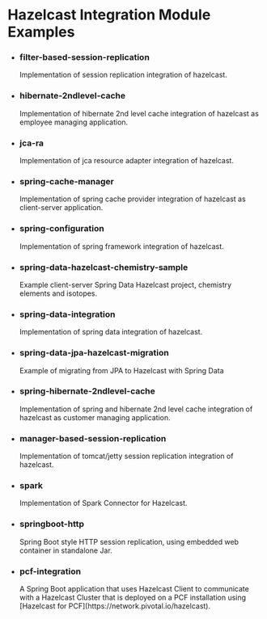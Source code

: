 <h1>Hazelcast Integration Module Examples</h1>

- <h3>filter-based-session-replication</h3>
	Implementation of session replication integration of hazelcast.
- <h3>hibernate-2ndlevel-cache</h3>
	Implementation of hibernate 2nd level cache integration of hazelcast as employee managing application.
- <h3>jca-ra</h3>
	Implementation of jca resource adapter integration of hazelcast.
- <h3>spring-cache-manager</h3>
	Implementation of spring cache provider integration of hazelcast as client-server application.
- <h3>spring-configuration</h3>
	Implementation of spring framework integration of hazelcast.
- <h3>spring-data-hazelcast-chemistry-sample</h3>
	Example client-server Spring Data Hazelcast project, chemistry elements and isotopes.
- <h3>spring-data-integration</h3>
	Implementation of spring data integration of hazelcast.
- <h3>spring-data-jpa-hazelcast-migration</h3>
	Example of migrating from JPA to Hazelcast with Spring Data
- <h3>spring-hibernate-2ndlevel-cache</h3>
	Implementation of spring and hibernate 2nd level cache integration of hazelcast as customer managing application.
- <h3>manager-based-session-replication</h3>
	Implementation of tomcat/jetty session replication integration of hazelcast.
- <h3>spark</h3>
	Implementation of Spark Connector for Hazelcast.
- <h3>springboot-http</h3>
	Spring Boot style HTTP session replication, using embedded web container in standalone Jar.
- <h3>pcf-integration</h3>
    A Spring Boot application that uses Hazelcast Client to communicate with a Hazelcast Cluster that is deployed on a PCF installation using [Hazelcast for PCF](https://network.pivotal.io/hazelcast).
